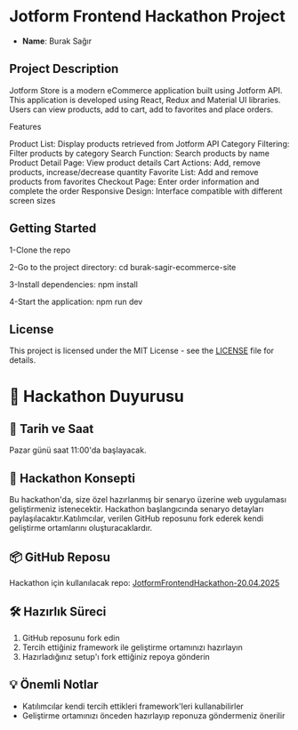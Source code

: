# Jotform Frontend Hackathon Project

- **Name**: Burak Sağır

## Project Description
Jotform Store is a modern eCommerce application built using Jotform API. This application is developed using React, Redux and Material UI libraries. Users can view products, add to cart, add to favorites and place orders.

Features

Product List: Display products retrieved from Jotform API
Category Filtering: Filter products by category
Search Function: Search products by name
Product Detail Page: View product details
Cart Actions: Add, remove products, increase/decrease quantity
Favorite List: Add and remove products from favorites
Checkout Page: Enter order information and complete the order
Responsive Design: Interface compatible with different screen sizes

## Getting Started
1-Clone the repo

2-Go to the project directory:
cd burak-sagir-ecommerce-site

3-Install dependencies:
npm install

4-Start the application:
npm run dev

## License
This project is licensed under the MIT License - see the [LICENSE](LICENSE) file for details. 

# 🚀 Hackathon Duyurusu

## 📅 Tarih ve Saat
Pazar günü saat 11:00'da başlayacak.

## 🎯 Hackathon Konsepti
Bu hackathon'da, size özel hazırlanmış bir senaryo üzerine web uygulaması geliştirmeniz istenecektir. Hackathon başlangıcında senaryo detayları paylaşılacaktır.Katılımcılar, verilen GitHub reposunu fork ederek kendi geliştirme ortamlarını oluşturacaklardır.

## 📦 GitHub Reposu
Hackathon için kullanılacak repo: [JotformFrontendHackathon-20.04.2025](https://github.com/erayaydinJF/JotformFrontendHackathon-20.04.2025)

## 🛠️ Hazırlık Süreci
1. GitHub reposunu fork edin
2. Tercih ettiğiniz framework ile geliştirme ortamınızı hazırlayın
3. Hazırladığınız setup'ı fork ettiğiniz repoya gönderin

## 💡 Önemli Notlar
- Katılımcılar kendi tercih ettikleri framework'leri kullanabilirler
- Geliştirme ortamınızı önceden hazırlayıp reponuza göndermeniz önerilir
